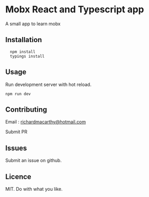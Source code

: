 
# Mobx React and Typescript app

A small app to learn mobx

## Installation

```
  npm install 
  typings install
```

## Usage

Run development server with hot reload.
```
npm run dev
```

## Contributing

Email : richardmacarthy@hotmail.com

Submit PR

## Issues

Submit an issue on github.

## Licence

MIT. Do with what you like.
